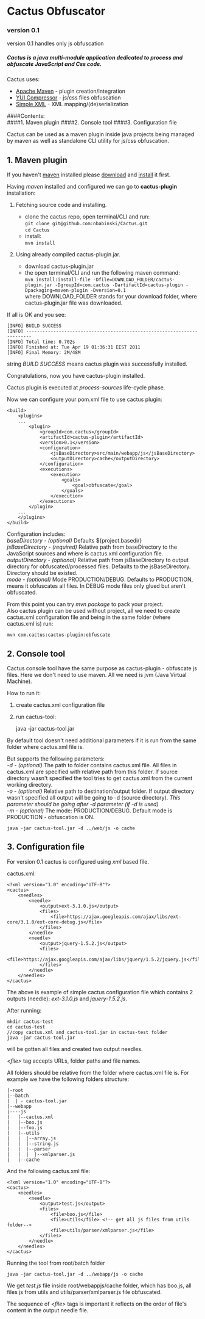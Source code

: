 Cactus Obfuscator
=================

### version 0.1
version 0.1 handles only js obfuscation 

##### Cactus is a java multi-module application dedicated to process and obfuscate JavaScript and Css code.

Cactus uses:    
* [Apache Maven](http://maven.apache.org/) - plugin creation/integration  
* [YUI Compressor](http://http://developer.yahoo.com/yui/compressor/ "YUI Compressor") - js/css files obfuscation
* [Simple XML](http://simple.sourceforge.net/) - XML mapping/(de)serialization

####Contents:  
####1. Maven plugin 
####2. Console tool
####3. Configuration file

Cactus can be used as a maven plugin inside java projects being managed by maven as well as standalone CLI utility for js/css obfuscation.   

## 1. Maven plugin

If you haven't [maven](http://maven.apache.org/ "apache maven") installed please [download](http://maven.apache.org/download.html) and 
[install](http://maven.apache.org/download.html#Installation) it first.

Having *maven* installed and configured we can go to **cactus-plugin** installation:

1. Fetching source code and installing.

	* clone the cactus repo, open terminal/CLI and run:      
		`git clone git@github.com:nbabinski/Cactus.git`     
		`cd Cactus`     	
	* install:     
		`mvn install` 

2. Using already compiled cactus-plugin.jar.

	* download cactus-plugin.jar
	* the open terminal/CLI and run the following maven command:  
  		`mvn install:install-file -Dfile=DOWNLOAD_FOLDER/cactus-plugin.jar -DgroupId=com.cactus -DartifactId=cactus-plugin -Dpackaging=maven-plugin -Dversion=0.1`    
  	where DOWNLOAD_FOLDER stands for your download folder, where cactus-plugin.jar file was downloaded. 
  
If all is OK and you see:
 
	[INFO] BUILD SUCCESS
	[INFO] ------------------------------------------------------------------------
	[INFO] Total time: 0.702s
	[INFO] Finished at: Tue Apr 19 01:36:31 EEST 2011
	[INFO] Final Memory: 2M/48M
	
string *BUILD SUCCESS* means cactus plugin was successfully installed.
  
Congratulations, now you have cactus-plugin installed.

Cactus plugin is executed at *process-sources* life-cycle phase.

Now we can configure your pom.xml file to use cactus plugin:

	<build>
		<plugins>
		...
			<plugin>
				<groupId>com.cactus</groupId>
				<artifactId>cactus-plugin</artifactId>
				<version>0.1</version>
				<configuration>
					<jsBaseDirectory>src/main/webapp/js</jsBaseDirectory>
					<outputDirectory>cache</outputDirectory>					
				</configuration>
				<executions>
					<execution>
						<goals>
							<goal>obfuscate</goal>
						</goals>
					</execution>
				</executions>
			</plugin>
		...
		</plugins>        
	</build>

Configuration includes:    
*baseDirectory*   -  _(optional)_ Defaults ${project.basedir}    
*jsBaseDirectory* -  _(required)_ Relative path from baseDirectory to the JavaScript sources and where is cactus.xml configuration file.    
*outputDirectory* -  _(optional)_ Relative path from jsBaseDirectory to output directory for obfuscated/processed files. Defaults to the jsBaseDirectory. Directory should be existed.    				
*mode*            -  _(optional)_ Mode PRODUCTION/DEBUG. Defaults to PRODUCTION, means it obfuscates all files. In DEBUG mode files only glued but aren't obfuscated.    

From this point you can try _mvn package_ to pack your project.    
Also cactus plugin can be used without project, all we need to create cactus.xml configuration file and being in the same folder (where cactus.xml is) run:

	mvn com.cactus:cactus-plugin:obfuscate

## 2. Console tool

Cactus console tool have the same purpose as cactus-plugin - obfuscate js files.
Here we don't need to use maven. All we need is jvm (Java Virtual Machine).

How to run it:    
1. create cactus.xml configuration file    
2. run cactus-tool:
    
	java -jar cactus-tool.jar

By default tool doesn't need additional parameters if it is run from the same folder where cactus.xml file is.
    
But supports the following parameters:    
*-d* - _(optional)_ The path to folder contains cactus.xml file. All files in cactus.xml are specified with relative path from this folder. If source directory wasn't specified the tool tries to get cactus.xml from the current working directory.                 
*-o* - _(optional)_ Relative path to destination/output folder. If output directory wasn't specified all output will be going to -d (source directory). _This parameter should be going after -d parameter (if -d is used)_ 	 
*-m* - _(optional)_ The mode: PRODUCTION/DEBUG. Default mode is  PRODUCTION - obfuscation is ON.    

	java -jar cactus-tool.jar -d ../web/js -o cache
	
## 3. Configuration file

For version 0.1 cactus is configured using _xml_ based file.

cactus.xml:    

	<?xml version="1.0" encoding="UTF-8"?>
	<cactus>
		<needles>		
			<needle>
				<output>ext-3.1.0.js</output>
				<files>
					<file>https://ajax.googleapis.com/ajax/libs/ext-core/3.1.0/ext-core-debug.js</file>
				</files>
			</needle>
			<needle>
				<output>jquery-1.5.2.js</output>
				<files>
					<file>https://ajax.googleapis.com/ajax/libs/jquery/1.5.2/jquery.js</file>
				</files>
			</needle>
		</needles>
	</cactus>

The above is example of simple cactus configuration file which contains 2 outputs (needle): _ext-3.1.0.js_ and _jquery-1.5.2.js_.

After running:    
	
	mkdir cactus-test
	cd cactus-test
	//copy cactus.xml and cactus-tool.jar in cactus-test folder 
	java -jar cactus-tool.jar
	
will be gotten all files and created two output needles.

*&lt;file&gt;* tag accepts URLs, folder paths and file names.

All folders should be relative from the folder where cactus.xml file is. 
For example we have the following folders structure:   

	|-root
	|--batch    
	|  | - cactus-tool.jar  
	|--webapp     
	|----js    
	|   |--cactus.xml
   	|   |--boo.js    
	|   |--foo.js
	|   |--utils
	|   |  |--array.js
	|   |  |--string.js
	|   |  |--parser
	|   |  |  |--xmlparser.js
	|   |--cache

And the following cactus.xml file:

	<?xml version="1.0" encoding="UTF-8"?>
	<cactus>
		<needles>		
			<needle>
				<output>test.js</output>
				<files>
					<file>boo.js</file>
					<file>utils</file> <!-- get all js files from utils folder-->
					<file>utils/parser/xmlparser.js</file>
				</files>
			</needle>
		</needles>
	</cactus>
	
Running the tool from root/batch folder    

	java -jar cactus-tool.jar -d ../webapp/js -o cache

We get _test.js_ file inside root/webappjs/cache folder, which has boo.js, all files js from utils and utils/parser/xmlparser.js file obfuscated.

The sequence of *&lt;file&gt;* tags is important it reflects on the order of file's content in the output needle file.
	
	
   